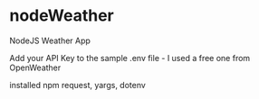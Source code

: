 # nodeWeather
NodeJS Weather App

Add your API Key to the sample .env file - I used a free one from OpenWeather

installed npm request, yargs, dotenv
